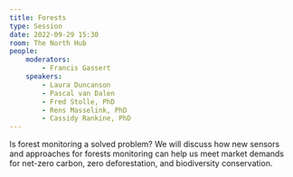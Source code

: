 ```yaml
---
title: Forests
type: Session
date: 2022-09-29 15:30
room: The North Hub
people:
    moderators:
        - Francis Gassert
    speakers:
        - Laura Duncanson
        - Pascal van Dalen
        - Fred Stolle, PhD
        - Rens Masselink, PhD
        - Cassidy Rankine, PhD
---
```

Is forest monitoring a solved problem? We will discuss how new sensors and approaches for forests monitoring can help us meet market demands for net-zero carbon, zero deforestation, and biodiversity conservation.